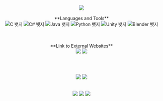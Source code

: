 <div align="center">
  <img src="https://capsule-render.vercel.app/api?type=waving&color=0:ed9d0b,100:f94001&height=240&section=header&text=Hello%20👋%20Nice%20to%20meet%20you!&fontSize=32&animation=fadeIn&fontAlignY=40&fontColor=ffffff"/>
<br>
<br>
<div align="center">
  **Languages and Tools**
  <div class="badge-container">
    <img class="badge" src="https://img.shields.io/badge/c-A8B9CC?style=for-the-badge&logo=c&logoColor=white" alt="C 뱃지">
    <img src="https://img.shields.io/badge/C%23-239120?style=for-the-badge&logo=c-sharp&logoColor=white" alt="C# 뱃지">
    <img src="https://img.shields.io/badge/Java-007396?style=for-the-badge&logo=java&logoColor=white" alt="Java 뱃지">
    <img src="https://img.shields.io/badge/Python-3776AB?style=for-the-badge&logo=python&logoColor=white" alt="Python 뱃지">
    <img src="https://img.shields.io/badge/Unity-000000?style=for-the-badge&logo=unity&logoColor=white" alt="Unity 뱃지">
    <img src="https://img.shields.io/badge/Blender-F5792A?style=for-the-badge&logo=blender&logoColor=white" alt="Blender 뱃지">
  </div>
</div>
<br>
<br>
<br>
<div align="center">
  **Link to External Websites**
  <div class="badge-container">
    <a href="https://whgkfkd.tistory.com/">
      <img src="https://img.shields.io/badge/Tistory-E34F26?style=flat-square&logo=tistory&logoColor=white">
    </a>
    <a href="https://www.instagram.com/chowawa_16/">
      <img src="https://img.shields.io/badge/Instagram-E4405F?style=flat-square&logo=instagram&logoColor=white">
    </a>
</div>

##

<br>
<br>
<div align="center">
  <img src="https://github-readme-stats.vercel.app/api?username=Po0411&show_icons=true&theme=synthwave">
  <img src="https://github-readme-stats.vercel.app/api/top-langs/?username=Po0411&layout=compact&theme=synthwave">
<br>
<br>
<br>
<div align="center">
    <img src="https://github-profile-summary-cards.vercel.app/api/cards/profile-details?username=Po0411&theme=radical" />
    <img src="http://github-profile-summary-cards.vercel.app/api/cards/repos-per-language?username=Po0411&theme=radical&exclude={exclude}" />
    <img src="http://github-profile-summary-cards.vercel.app/api/cards/stats?username=Po0411&theme=radical" />
</div>
<br>
<br>
